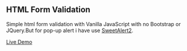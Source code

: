 ## HTML Form Validation 
Simple html form validation with Vanilla JavaScript with no Bootstrap or JQuery.But for pop-up alert  i have use [SweetAlert2](https://sweetalert2.github.io/).

[Live Demo](https://siddique000.github.io/html-form-validation-vanilaJS/)



